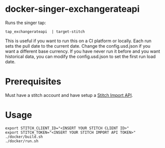 # docker-singer-exchangerateapi
Runs the singer tap:
    
    tap_exchangerateapi  | target-stitch 

This is useful if you want to run this on a CI platform or locally.
Each run sets the pull date to the current date.
Change the config.usd.json if you want a different base currency.
If you have never run it before and you want historical data, you can modify the config.usd.json to set the first run load date.

# Prerequisites
Must have a stitch account and have setup a [Stitch Import API](https://www.stitchdata.com/docs/developers/import-api/).

# Usage
    export STITCH_CLIENT_ID="<INSERT YOUR STITCH CLIENT ID>"
    export STITCH_TOKEN="<INSERT YOUR STITCH IMPORT API TOKEN>"
    ./docker/build.sh
    ./docker/run.sh
